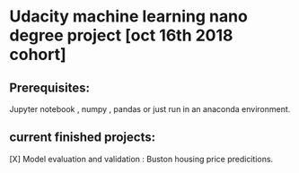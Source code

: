 <h1> Udacity machine learning nano degree project [oct 16th 2018 cohort] </h1>
<h2> Prerequisites: </h2>

Jupyter notebook , numpy , pandas or just run in an anaconda environment.

<h2> current finished projects: </h2>
[X] Model evaluation and validation : Buston housing price predicitions.
